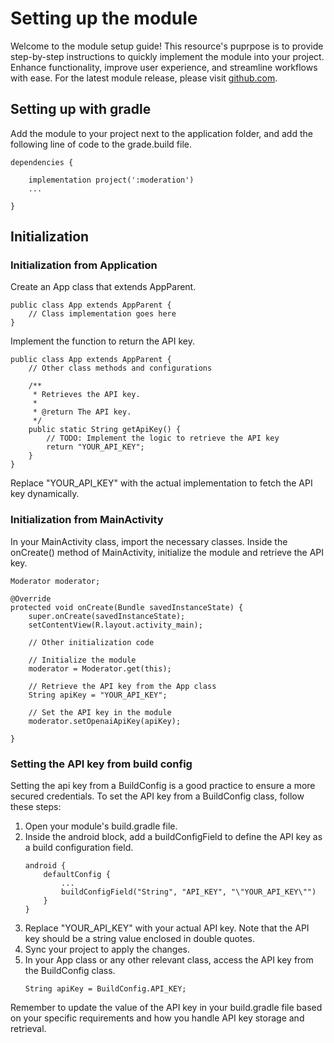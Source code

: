 # Setting up the module

Welcome to the module setup guide! This resource's puprpose is to provide step-by-step instructions to quickly implement the module into your project. Enhance functionality, improve user experience, and streamline workflows with ease. For the latest module release, please visit [github.com](https://github.com/MatanelM/AndroidApplicationModeration).

## **Setting up with gradle**

Add the module to your project next to the application folder, and add the following line of code to the grade.build file.

```
dependencies {

    implementation project(':moderation')
    ...

}
```

## **Initialization**

### **Initialization from Application**

Create an App class that extends AppParent.

```
public class App extends AppParent {
    // Class implementation goes here
}
```

Implement the function to return the API key.

```
public class App extends AppParent {
    // Other class methods and configurations

    /**
     * Retrieves the API key.
     *
     * @return The API key.
     */
    public static String getApiKey() {
        // TODO: Implement the logic to retrieve the API key
        return "YOUR_API_KEY";
    }
}
```

Replace "YOUR_API_KEY" with the actual implementation to fetch the API key dynamically.


### **Initialization from MainActivity**

In your MainActivity class, import the necessary classes. Inside the onCreate() method of MainActivity, initialize the module and retrieve the API key.


```
Moderator moderator;

@Override
protected void onCreate(Bundle savedInstanceState) {
    super.onCreate(savedInstanceState);
    setContentView(R.layout.activity_main);

    // Other initialization code

    // Initialize the module
    moderator = Moderator.get(this);

    // Retrieve the API key from the App class
    String apiKey = "YOUR_API_KEY";

    // Set the API key in the module
    moderator.setOpenaiApiKey(apiKey);

}

```

### **Setting the API key from build config**

Setting the api key from a BuildConfig is a good practice to ensure a more secured credentials. 
To set the API key from a BuildConfig class, follow these steps:

<ol>
<li>Open your module's build.gradle file.</li>
<li>Inside the android block, add a buildConfigField to define the API key as a build configuration field.</li>

```
android {
    defaultConfig {
        ...
        buildConfigField("String", "API_KEY", "\"YOUR_API_KEY\"")
    }
}
```
<li>Replace "YOUR_API_KEY" with your actual API key. Note that the API key should be a string value enclosed in double quotes.</li>
<li>Sync your project to apply the changes.</li>
<li>In your App class or any other relevant class, access the API key from the BuildConfig class.</li>

```
String apiKey = BuildConfig.API_KEY;
```
</ol>

Remember to update the value of the API key in your build.gradle file based on your specific requirements and how you handle API key storage and retrieval.